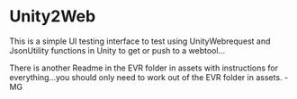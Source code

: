 # Unity2Web
 
 This is a simple UI testing interface to test using UnityWebrequest and JsonUtility functions in Unity to get or push to a webtool...
 
 
 There is another Readme in the EVR folder in assets with instructions for everything...you should only need to work out of the EVR folder in assets.
 -MG
